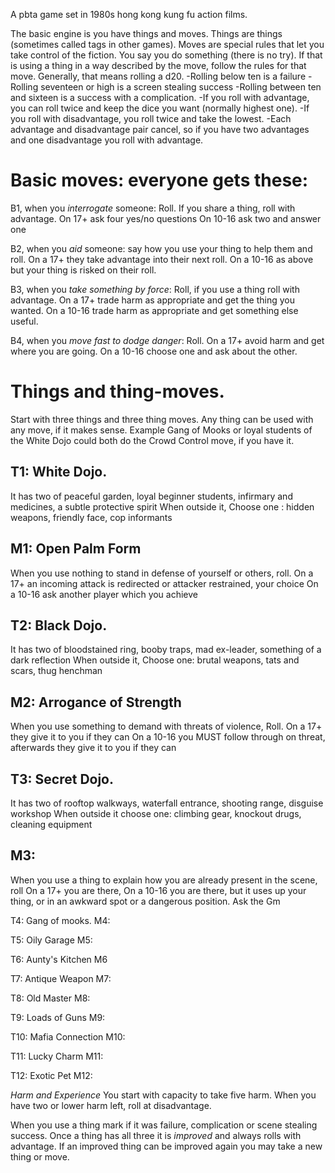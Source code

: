 A pbta game set in 1980s hong kong kung fu action films.

The basic engine is you have things and moves. 
Things are things (sometimes called tags in other games). 
Moves are special rules that let you take control  of the fiction.
You say you do something (there is no try). If that is using a thing in a way described by the move, follow the rules for that move.
Generally, that means rolling a d20. 
-Rolling below ten is a failure
-Rolling seventeen or high is a screen stealing success
-Rolling between ten and sixteen is a success with a complication.
-If you roll with advantage, you can roll twice and keep the dice you want (normally highest one).
-If you roll with disadvantage, you roll twice and take the lowest.
-Each advantage and disadvantage pair cancel, so if you have two advantages and one disadvantage you roll with advantage.

# Basic moves: everyone gets these:
B1, when you *interrogate* someone: 
Roll. 
If you share a thing, roll with advantage. 
On 17+ ask four yes/no questions
On 10-16 ask two and answer one

B2, when you *aid* someone: say how you use your thing to help them and roll. 
On a 17+ they take advantage into their next roll.
On a 10-16 as above but your thing is risked on their roll.

B3, when you *take something by force*: Roll, if you use a thing roll with advantage.
On a 17+ trade harm as appropriate and get the thing you wanted.
On a 10-16 trade harm as appropriate and get something else useful.

B4, when you *move fast to dodge danger*: Roll. 
On a 17+ avoid harm and get where you are going.
On a 10-16 choose one and ask about the other.

# Things and thing-moves.
Start with three things and three thing moves.
Any thing can be used with any move, if it makes sense. 
Example Gang of Mooks or loyal students of the White Dojo could both do the Crowd Control move, if you have it. 

## T1: White Dojo. 
It has two of peaceful garden, loyal beginner students, infirmary and medicines, a subtle protective spirit
When outside it, Choose one : hidden weapons, friendly face, cop informants
## M1: Open Palm Form
When you use nothing to stand in defense of yourself or others, roll.
On a 17+ an incoming attack is redirected or attacker restrained, your choice
On a 10-16 ask another player which you achieve

## T2: Black Dojo. 
It has two of bloodstained ring, booby traps, mad ex-leader, something of a dark reflection
When outside it, Choose one: brutal weapons, tats and scars, thug henchman 
## M2: Arrogance of Strength
When you use something to demand with threats of violence, Roll.
On a 17+ they give it to you if they can
On a 10-16 you MUST follow through on threat, afterwards they give it to you if they can

## T3: Secret Dojo.
It has two of rooftop walkways, waterfall entrance, shooting range, disguise workshop
When outside it choose one: climbing gear, knockout drugs, cleaning equipment 
## M3: 
When you use a thing to explain how you are already present in the scene, roll
On a 17+ you are there, 
On a 10-16 you are there, but it uses up your thing, or in an awkward spot or a dangerous position. Ask the Gm


T4: Gang of mooks.
M4:

T5: Oily Garage
M5: 

T6: Aunty's Kitchen
M6

T7: Antique Weapon
M7:

T8: Old Master
M8:

T9: Loads of Guns
M9:

T10: Mafia Connection
M10: 

T11: Lucky Charm
M11:

T12: Exotic Pet
M12: 

*Harm and Experience*
You start with capacity to take five harm.
When you have two or lower harm left, roll at disadvantage.

When you use a thing mark if it was failure, complication or scene stealing success. 
Once a thing has all three it is *improved* and always rolls with advantage.
If an improved thing can be improved again you may take a new thing or move.
